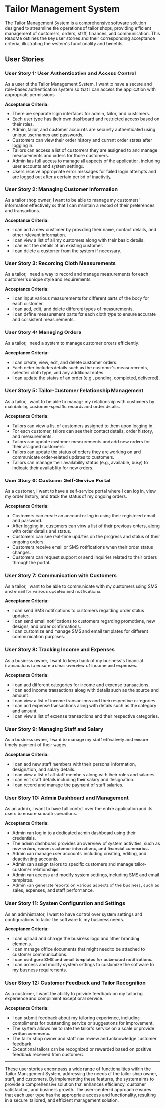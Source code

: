 # Tailor Management System

The Tailor Management System is a comprehensive software solution designed to streamline the operations of tailor shops, providing efficient management of customers, orders, staff, finances, and communication. This ReadMe outlines the key user stories and their corresponding acceptance criteria, illustrating the system's functionality and benefits.

## User Stories

### User Story 1: User Authentication and Access Control

As a user of the Tailor Management System, I want to have a secure and role-based authentication system so that I can access the application with appropriate permissions.

**Acceptance Criteria:**

- There are separate login interfaces for admin, tailor, and customers.
- Each user type has their own dashboard and restricted access based on their roles.
- Admin, tailor, and customer accounts are securely authenticated using unique usernames and passwords.
- Customers can view their order history and current order status after logging in.
- Tailors can access a list of customers they are assigned to and manage measurements and orders for those customers.
- Admin has full access to manage all aspects of the application, including user accounts and system settings.
- Users receive appropriate error messages for failed login attempts and are logged out after a certain period of inactivity.

### User Story 2: Managing Customer Information

As a tailor shop owner, I want to be able to manage my customers' information effectively so that I can maintain a record of their preferences and transactions.

**Acceptance Criteria:**

- I can add a new customer by providing their name, contact details, and other relevant information.
- I can view a list of all my customers along with their basic details.
- I can edit the details of an existing customer.
- I can delete a customer from the system if necessary.

### User Story 3: Recording Cloth Measurements

As a tailor, I need a way to record and manage measurements for each customer's unique style and requirements.

**Acceptance Criteria:**

- I can input various measurements for different parts of the body for each customer.
- I can add, edit, and delete different types of measurements.
- I can define measurement parts for each cloth type to ensure accurate and consistent measurements.

### User Story 4: Managing Orders

As a tailor, I need a system to manage customer orders efficiently.

**Acceptance Criteria:**

- I can create, view, edit, and delete customer orders.
- Each order includes details such as the customer's measurements, selected cloth type, and any additional notes.
- I can update the status of an order (e.g., pending, completed, delivered).

### User Story 5: Tailor-Customer Relationship Management

As a tailor, I want to be able to manage my relationship with customers by maintaining customer-specific records and order details.

**Acceptance Criteria:**

- Tailors can view a list of customers assigned to them upon logging in.
- For each customer, tailors can see their contact details, order history, and measurements.
- Tailors can update customer measurements and add new orders for their assigned customers.
- Tailors can update the status of orders they are working on and communicate order-related updates to customers.
- Tailors can manage their availability status (e.g., available, busy) to indicate their availability for new orders.

### User Story 6: Customer Self-Service Portal

As a customer, I want to have a self-service portal where I can log in, view my order history, and track the status of my ongoing orders.

**Acceptance Criteria:**

- Customers can create an account or log in using their registered email and password.
- After logging in, customers can view a list of their previous orders, along with order details and status.
- Customers can see real-time updates on the progress and status of their ongoing orders.
- Customers receive email or SMS notifications when their order status changes.
- Customers can request support or send inquiries related to their orders through the portal.

### User Story 7: Communication with Customers

As a tailor, I want to be able to communicate with my customers using SMS and email for various updates and notifications.

**Acceptance Criteria:**

- I can send SMS notifications to customers regarding order status updates.
- I can send email notifications to customers regarding promotions, new designs, and order confirmations.
- I can customize and manage SMS and email templates for different communication purposes.

### User Story 8: Tracking Income and Expenses

As a business owner, I want to keep track of my business's financial transactions to ensure a clear overview of income and expenses.

**Acceptance Criteria:**

- I can add different categories for income and expense transactions.
- I can add income transactions along with details such as the source and amount.
- I can view a list of income transactions and their respective categories.
- I can add expense transactions along with details such as the category and amount.
- I can view a list of expense transactions and their respective categories.

### User Story 9: Managing Staff and Salary

As a business owner, I want to manage my staff effectively and ensure timely payment of their wages.

**Acceptance Criteria:**

- I can add new staff members with their personal information, designation, and salary details.
- I can view a list of all staff members along with their roles and salaries.
- I can edit staff details including their salary and designation.
- I can record and manage the payment of staff salaries.

### User Story 10: Admin Dashboard and Management

As an admin, I want to have full control over the entire application and its users to ensure smooth operations.

**Acceptance Criteria:**

- Admin can log in to a dedicated admin dashboard using their credentials.
- The admin dashboard provides an overview of system activities, such as new orders, recent customer interactions, and financial summaries.
- Admin can manage user accounts, including creating, editing, and deactivating accounts.
- Admin can assign tailors to specific customers and manage tailor-customer relationships.
- Admin can access and modify system settings, including SMS and email templates.
- Admin can generate reports on various aspects of the business, such as sales, expenses, and staff performance.

### User Story 11: System Configuration and Settings

As an administrator, I want to have control over system settings and configurations to tailor the software to my business needs.

**Acceptance Criteria:**

- I can upload and change the business logo and other branding elements.
- I can manage office documents that might need to be attached to customer communications.
- I can configure SMS and email templates for automated notifications.
- I can access and modify system settings to customize the software to my business requirements.

### User Story 12: Customer Feedback and Tailor Recognition

As a customer, I want the ability to provide feedback on my tailoring experience and compliment exceptional service.

**Acceptance Criteria:**

- I can submit feedback about my tailoring experience, including compliments for outstanding service or suggestions for improvement.
- The system allows me to rate the tailor's service on a scale or provide written comments.
- The tailor shop owner and staff can review and acknowledge customer feedback.
- Exceptional tailors can be recognized or rewarded based on positive feedback received from customers.

---

These user stories encompass a wide range of functionalities within the Tailor Management System, addressing the needs of the tailor shop owner, staff, and customers. By implementing these features, the system aims to provide a comprehensive solution that enhances efficiency, customer satisfaction, and business growth. The user-centered approach ensures that each user type has the appropriate access and functionality, resulting in a secure, tailored, and efficient management solution.